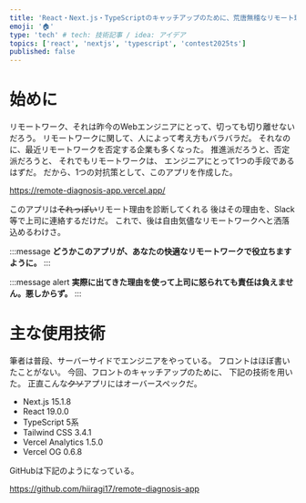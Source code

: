 ```yaml
---
title: 'React・Next.js・TypeScriptのキャッチアップのために、荒唐無稽なリモート理由を診断してくれるアプリを作成しました。'
emoji: '🏠'
type: 'tech' # tech: 技術記事 / idea: アイデア
topics: ['react', 'nextjs', 'typescript', 'contest2025ts']
published: false
---
```


# 始めに

リモートワーク、それは昨今のWebエンジニアにとって、切っても切り離せないだろう。
リモートワークに関して、人によって考え方もバラバラだ。
それなのに、最近リモートワークを否定する企業も多くなった。
推進派だろうと、否定派だろうと、
それでもリモートワークは、
エンジニアにとって1つの手段であるはずだ。
だから、1つの対抗策として、このアプリを作成した。

https://remote-diagnosis-app.vercel.app/

このアプリは~~それっぽい~~リモート理由を診断してくれる
後はその理由を、Slack等で上司に連絡するだけだ。
これで、後は自由気儘なリモートワークへと洒落込めるわけさ。

:::message
**どうかこのアプリが、あなたの快適なリモートワークで役立ちますように。**
:::

:::message alert
**実際に出てきた理由を使って上司に怒られても責任は負えません。悪しからず。**
:::

# 主な使用技術

筆者は普段、サーバーサイドでエンジニアをやっている。
フロントはほぼ書いたことがない。
今回、フロントのキャッチアップのために、
下記の技術を用いた。
正直こんな~~クソ~~アプリにはオーバースペックだ。

- Next.js 15.1.8
- React 19.0.0
- TypeScript 5系
- Tailwind CSS 3.4.1
- Vercel Analytics 1.5.0
- Vercel OG 0.6.8

GitHubは下記のようになっている。

https://github.com/hiiragi17/remote-diagnosis-app
